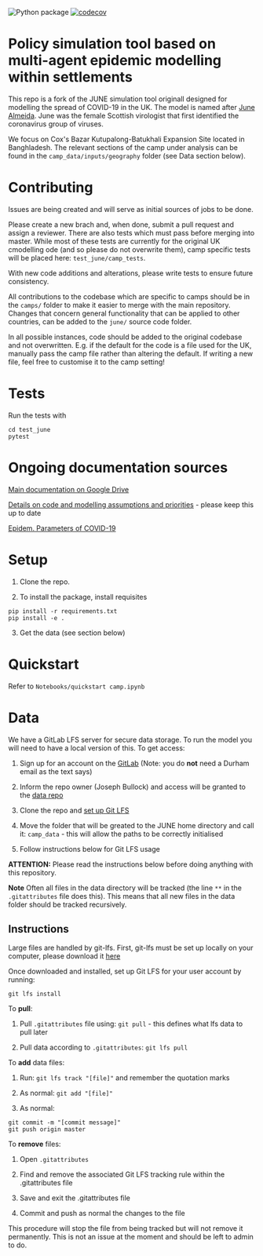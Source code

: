 ![Python package](https://github.com/IDAS-Durham/JUNE/workflows/Python%20package/badge.svg?branch=master)
[![codecov](https://codecov.io/gh/idas-durham/june/branch/master/graph/badge.svg?token=6TKUHtWxJZ)](https://codecov.io/gh/idas-durham/june)

# Policy simulation tool based on multi-agent epidemic modelling within settlements

This repo is a fork of the JUNE simulation tool originall designed for modelling the spread of COVID-19 in the UK. The model is named after [June Almeida](https://en.wikipedia.org/wiki/June_Almeida). June was the female Scottish virologist that first identified the coronavirus group of viruses. 

We focus on Cox's Bazar Kutupalong-Batukhali Expansion Site located in Banghladesh. The relevant sections of the camp under analysis can be found in the `camp_data/inputs/geography` folder (see Data section below).

# Contributing

Issues are being created and will serve as initial sources of jobs to be done.

Please create a new brach and, when done, submit a pull request and assign a reviewer. There are also tests which must pass before merging into master. While most of these tests are currently for the original UK cmodelling ode (and so please do not overwrite them), camp specific tests will be placed here: `test_june/camp_tests`.

With new code additions and alterations, please write tests to ensure future consistency.

All contributions to the codebase which are specific to camps should be in the ``camps/`` folder to make it easier to merge with the main repository. Changes that concern general functionality that can be applied to other countries, can be added to the ``june/`` source code folder.

In all possible instances, code should be added to the original codebase and not overwritten. E.g. if the default for the code is a file used for the UK, manually pass the camp file rather than altering the default. If writing a new file, feel free to customise it to the camp setting!

# Tests

Run the tests with

```
cd test_june
pytest
```

# Ongoing documentation sources

[Main documentation on Google Drive](https://drive.google.com/drive/folders/1fxp-cKYKusY6QfUQHdlIIs0R8DcIPmjm)

[Details on code and modelling assumptions and priorities](https://drive.google.com/drive/folders/1-TR8k73aOJqCrAZQImEWc9JQ8yaWbS3S) - please keep this up to date

[Epidem. Parameters of COVID-19](https://docs.google.com/document/d/1724PeV7bg9V0JRuQE1vpktB08bFWDmjHrd6HKyOG1Ns/edit#heading=h.xiukf7vmhszk)

# Setup

1. Clone the repo.

2. To install the package, install requisites

```
pip install -r requirements.txt
pip install -e .
```

3. Get the data (see section below)

# Quickstart

Refer to ``Notebooks/quickstart camp.ipynb``

# Data

We have a GitLab LFS server for secure data storage. To run the model you will need to have a local version of this. To get access:

1. Sign up for an account on the [GitLab](https://idas-gitlab.dur.scotgrid.ac.uk) (Note: you do **not** need a Durham email as the text says)

2. Inform the repo owner (Joseph Bullock) and access will be granted to the [data repo](https://idas-gitlab.dur.scotgrid.ac.uk/Bullock/cpmodelling)

3. Clone the repo and [set up Git LFS](https://git-lfs.github.com)

4. Move the folder that will be greated to the JUNE home directory and call it: `camp_data` - this will allow the paths to be correctly initialised

5. Follow instructions below for Git LFS usage

**ATTENTION:** Please read the instructions below before doing anything with this repository.

**Note** Often all files in the data directory will be tracked (the line `**` in the `.gitattributes` file does this). This means that all new files in the data folder should be tracked recursively.

## Instructions

Large files are handled by git-lfs. First, git-lfs must be set up locally on your computer, please download it [here](https://git-lfs.github.com)

Once downloaded and installed, set up Git LFS for your user account by running:
```
git lfs install
```

To **pull**:

1. Pull `.gitattributes` file using: `git pull` - this defines what lfs data to pull later

2. Pull data according to `.gitattributes`: `git lfs pull`

To **add** data files:

1. Run: `git lfs track "[file]"` and remember the quotation marks

2. As normal: `git add "[file]"`

3. As normal:
```
git commit -m "[commit message]"
git push origin master
```

To **remove** files:

1. Open `.gitattributes`

2. Find and remove the associated Git LFS tracking rule within the .gitattributes file

3. Save and exit the .gitattributes file

4. Commit and push as normal the changes to the file


This procedure will stop the file from being tracked but will not remove it permanently. This is not an issue at the moment and should be left to admin to do.
